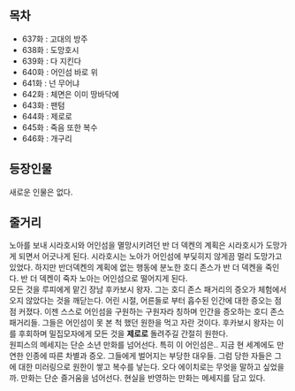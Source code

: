 ## 목차
- 637화 : 고대의 방주
- 638화 : 도망호시
- 639화 : 다 지킨다
- 640화 : 어인섬 바로 위
- 641화 : 넌 무어냐
- 642화 : 체면은 이미 땅바닥에
- 643화 : 팬텀
- 644화 : 제로로
- 645화 : 죽음 또한 복수
- 646화 : 개구리
## 등장인물
새로운 인물은 없다.
## 줄거리
노아를 보내 시라호시와 어인섬을 멸망시키려던 반 더 덱켄의 계획은 시라호시가 도망가게 되면서 어긋나게 된다. 시라호시는 노아가 어인섬에 부딫히지 않게끔 멀리 도망가고 있었다. 하지만 반더덱켄의 계획에 없는 행동에 분노한 호디 존스가 반 더 덱켄을 죽인다. 반 더 덱켄이 죽자 노아는 어인섬으로 떨어지게 된다.<br>
모든 것을 루피에게 맡긴 장남 후카보시 왕자. 그는 호디 존스 패거리의 증오가 체험에서 오지 않았다는 것을 깨닫는다. 어린 시절, 어른들로 부터 흡수된 인간에 대한 증오는 점점 커졌다. 이젠 스스로 어인섬을 구원하는 구원자라 칭하며 인간을 증오하는 호디 존스 패거리들. 그들은 어인섬이 못 본 척 했던 원한을 먹고 자란 것이다. 후카보시 왕자는 이를 후회하며 밀집모자에게 모든 것을 **제로로** 돌려주길 간절히 원한다.<br>
원피스의 메세지는 단순 소년 만화를 넘어선다. 특히 이 어인섬은.. 지금 현 세계에도 만연한 인종에 따른 차별과 증오. 그들에게 벌어지는 부당한 대우들. 그럼 당한 자들은 그에 대한 미러링으로 원한이 쌓고 복수를 낳는다. 오다 에이치로는 무엇을 말하고 싶었을까. 만화는 단순 즐거움을 넘어선다. 현실을 반영하는 만화는 메세지를 담고 있다.
